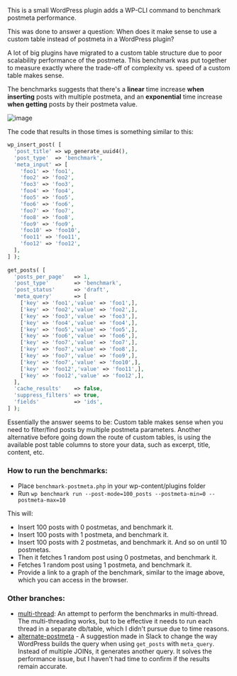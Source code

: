 This is a small WordPress plugin adds a WP-CLI command to benchmark postmeta performance.

This was done to answer a question: When does it make sense to use a custom table instead of postmeta in a WordPress plugin?

A lot of big plugins have migrated to a custom table structure due to poor scalability performance of the postmeta. This benchmark was put together to measure exactly where the trade-off of complexity vs. speed of a custom table makes sense. 

The benchmarks suggests that there's a **linear** time increase **when inserting** posts with multiple postmeta, and an **exponential** time increase **when getting** posts by their postmeta value.

![image](https://user-images.githubusercontent.com/9341686/172850032-f5a9199a-caeb-4f7a-aea0-77bc7b770e61.png)

The code that results in those times is something similar to this:

```php
wp_insert_post( [
  'post_title' => wp_generate_uuid4(),
  'post_type'  => 'benchmark',
  'meta_input' => [
    'foo1' => 'foo1',
    'foo2' => 'foo2',
    'foo3' => 'foo3',
    'foo4' => 'foo4',
    'foo5' => 'foo5',
    'foo6' => 'foo6',
    'foo7' => 'foo7',
    'foo8' => 'foo8',
    'foo9' => 'foo9',
    'foo10' => 'foo10',
    'foo11' => 'foo11',
    'foo12' => 'foo12',
  ],
] );
        
get_posts( [
  'posts_per_page'   => 1,
  'post_type'        => 'benchmark',
  'post_status'      => 'draft',
  'meta_query'       => [
    ['key' => 'foo1','value' => 'foo1',],
    ['key' => 'foo2','value' => 'foo2',],
    ['key' => 'foo3','value' => 'foo3',],
    ['key' => 'foo4','value' => 'foo4',],
    ['key' => 'foo5','value' => 'foo5',],
    ['key' => 'foo6','value' => 'foo6',],
    ['key' => 'foo7','value' => 'foo7',],
    ['key' => 'foo7','value' => 'foo8',],
    ['key' => 'foo7','value' => 'foo9',],
    ['key' => 'foo7','value' => 'foo10',],
    ['key' => 'foo12','value' => 'foo11',],
    ['key' => 'foo12','value' => 'foo12',],
  ],
  'cache_results'    => false,
  'suppress_filters' => true,
  'fields'           => 'ids',
] );
```

Essentially the answer seems to be: Custom table makes sense when you need to filter/find posts by multiple postmeta parameters. Another alternative before going down the route of custom tables, is using the available post table columns to store your data, such as excerpt, title, content, etc.


### How to run the benchmarks:
- Place `benchmark-postmeta.php` in your wp-content/plugins folder
- Run `wp benchmark run --post-mode=100_posts --postmeta-min=0 --postmeta-max=10`

This will:
- Insert 100 posts with 0 postmetas, and benchmark it.
- Insert 100 posts with 1 postmeta, and benchmark it.
- Insert 100 posts with 2 postmetas, and benchmark it. And so on until 10 postmetas.
- Then it fetches 1 random post using 0 postmetas, and benchmark it.
- Fetches 1 random post using 1 postmeta, and benchmark it.
- Provide a link to a graph of the benchmark, similar to the image above, which you can access in the browser.

### Other branches:
- [multi-thread](https://github.com/Luc45/wp-benchmark-postmeta/tree/multi-thread): An attempt to perform the benchmarks in multi-thread. The multi-threading works, but to be effective it needs to run each thread in a separate db/table, which I didn't pursue due to time reasons.
- [alternate-postmeta](https://github.com/Luc45/wp-benchmark-postmeta/tree/alternate-postmeta) - A suggestion made in Slack to change the way WordPress builds the query when using `get_posts` with `meta_query`. Instead of multiple JOINs, it generates another query. It solves the performance issue, but I haven't had time to confirm if the results remain accurate.
